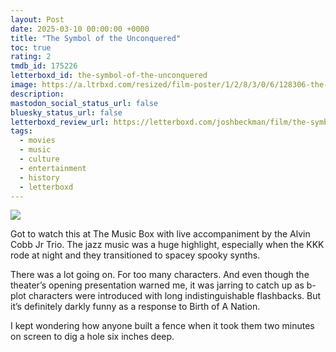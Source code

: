 ```yaml
---
layout: Post
date: 2025-03-10 00:00:00 +0000
title: "The Symbol of the Unconquered"
toc: true
rating: 2
tmdb_id: 175226
letterboxd_id: the-symbol-of-the-unconquered
image: https://a.ltrbxd.com/resized/film-poster/1/2/8/3/0/6/128306-the-symbol-of-the-unconquered-0-600-0-900-crop.jpg?v=a3dd37b622
description: 
mastodon_social_status_url: false
bluesky_status_url: false
letterboxd_review_url: https://letterboxd.com/joshbeckman/film/the-symbol-of-the-unconquered/
tags:
  - movies
  - music
  - culture
  - entertainment
  - history
  - letterboxd
---
```


 <p><img src="https://a.ltrbxd.com/resized/film-poster/1/2/8/3/0/6/128306-the-symbol-of-the-unconquered-0-600-0-900-crop.jpg?v=a3dd37b622"/></p> <p>Got to watch this at The Music Box with live accompaniment by the Alvin Cobb Jr Trio. The jazz music was a huge highlight, especially when the KKK rode at night and they transitioned to spacey spooky synths. </p><p>There was a lot going on. For too many characters. And even though the theater’s opening presentation warned me, it was jarring to catch up as b-plot characters were introduced with long indistinguishable flashbacks. But it’s definitely darkly funny as a response to Birth of A Nation. </p><p>I kept wondering how anyone built a fence when it took them two minutes on screen to dig a hole six inches deep.</p> 
